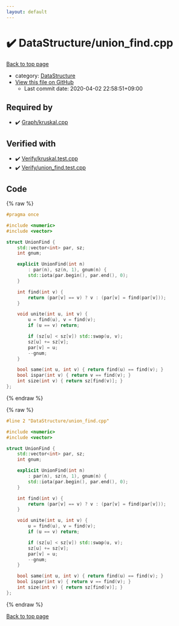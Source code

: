 ```yaml
---
layout: default
---
```


<!-- mathjax config similar to math.stackexchange -->
<script type="text/javascript" async
  src="https://cdnjs.cloudflare.com/ajax/libs/mathjax/2.7.5/MathJax.js?config=TeX-MML-AM_CHTML">
</script>
<script type="text/x-mathjax-config">
  MathJax.Hub.Config({
    TeX: { equationNumbers: { autoNumber: "AMS" }},
    tex2jax: {
      inlineMath: [ ['$','$'] ],
      processEscapes: true
    },
    "HTML-CSS": { matchFontHeight: false },
    displayAlign: "left",
    displayIndent: "2em"
  });
</script>

<script type="text/javascript" src="https://cdnjs.cloudflare.com/ajax/libs/jquery/3.4.1/jquery.min.js"></script>
<script src="https://cdn.jsdelivr.net/npm/jquery-balloon-js@1.1.2/jquery.balloon.min.js" integrity="sha256-ZEYs9VrgAeNuPvs15E39OsyOJaIkXEEt10fzxJ20+2I=" crossorigin="anonymous"></script>
<script type="text/javascript" src="../../assets/js/copy-button.js"></script>
<link rel="stylesheet" href="../../assets/css/copy-button.css" />


# :heavy_check_mark: DataStructure/union_find.cpp

<a href="../../index.html">Back to top page</a>

* category: <a href="../../index.html#5e248f107086635fddcead5bf28943fc">DataStructure</a>
* <a href="{{ site.github.repository_url }}/blob/master/DataStructure/union_find.cpp">View this file on GitHub</a>
    - Last commit date: 2020-04-02 22:58:51+09:00




## Required by

* :heavy_check_mark: <a href="../Graph/kruskal.cpp.html">Graph/kruskal.cpp</a>


## Verified with

* :heavy_check_mark: <a href="../../verify/Verify/kruskal.test.cpp.html">Verify/kruskal.test.cpp</a>
* :heavy_check_mark: <a href="../../verify/Verify/union_find.test.cpp.html">Verify/union_find.test.cpp</a>


## Code

<a id="unbundled"></a>
{% raw %}
```cpp
#pragma once

#include <numeric>
#include <vector>

struct UnionFind {
    std::vector<int> par, sz;
    int gnum;

    explicit UnionFind(int n)
        : par(n), sz(n, 1), gnum(n) {
        std::iota(par.begin(), par.end(), 0);
    }

    int find(int v) {
        return (par[v] == v) ? v : (par[v] = find(par[v]));
    }

    void unite(int u, int v) {
        u = find(u), v = find(v);
        if (u == v) return;

        if (sz[u] < sz[v]) std::swap(u, v);
        sz[u] += sz[v];
        par[v] = u;
        --gnum;
    }

    bool same(int u, int v) { return find(u) == find(v); }
    bool ispar(int v) { return v == find(v); }
    int size(int v) { return sz[find(v)]; }
};

```
{% endraw %}

<a id="bundled"></a>
{% raw %}
```cpp
#line 2 "DataStructure/union_find.cpp"

#include <numeric>
#include <vector>

struct UnionFind {
    std::vector<int> par, sz;
    int gnum;

    explicit UnionFind(int n)
        : par(n), sz(n, 1), gnum(n) {
        std::iota(par.begin(), par.end(), 0);
    }

    int find(int v) {
        return (par[v] == v) ? v : (par[v] = find(par[v]));
    }

    void unite(int u, int v) {
        u = find(u), v = find(v);
        if (u == v) return;

        if (sz[u] < sz[v]) std::swap(u, v);
        sz[u] += sz[v];
        par[v] = u;
        --gnum;
    }

    bool same(int u, int v) { return find(u) == find(v); }
    bool ispar(int v) { return v == find(v); }
    int size(int v) { return sz[find(v)]; }
};

```
{% endraw %}

<a href="../../index.html">Back to top page</a>


